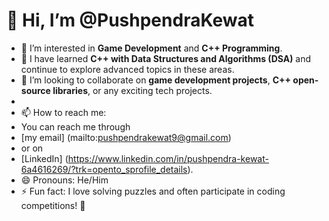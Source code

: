 # 👋 Hi, I’m @PushpendraKewat

- 👀 I’m interested in **Game Development** and **C++ Programming**.
- 🌱 I have learned **C++ with Data Structures and Algorithms (DSA)** and continue to explore advanced topics in these areas.
- 💞️ I’m looking to collaborate on **game development projects**, **C++ open-source libraries**, or any exciting tech projects.
- 
- 📫 How to reach me:
- You can reach me through
-  [my email] (mailto:pushpendrakewat9@gmail.com)
-  or on
-  [LinkedIn] (https://www.linkedin.com/in/pushpendra-kewat-6a4616269/?trk=opento_sprofile_details).
- 😄 Pronouns: He/Him
- ⚡ Fun fact: I love solving puzzles and often participate in coding competitions! 🚀

<!---
PushpendraKewat/PushpendraKewat is a ✨ special ✨ repository because its `README.md` (this file) appears on your GitHub profile.
You can click the Preview link to take a look at your changes.
--->
